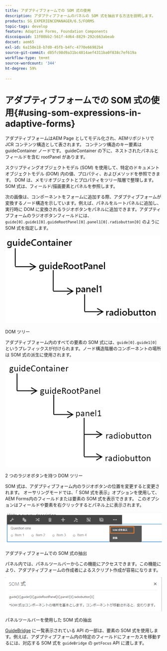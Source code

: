 ```yaml
---
title: アダプティブフォームでの SOM 式の使用
description: アダプティブフォームのパネルの SOM 式を抽出する方法を説明します。
products: SG_EXPERIENCEMANAGER/6.5/FORMS
topic-tags: develop
feature: Adaptive Forms, Foundation Components
discoiquuid: 13f00bb2-561f-4d64-8829-292c663abeab
docset: aem65
exl-id: 6a158e18-b7d0-45fb-b4fc-4770e66982b4
source-git-commit: d85fc98d9a31bc4014aef4311ba0f838c7ef619a
workflow-type: tm+mt
source-wordcount: '344'
ht-degree: 59%

---
```


# アダプティブフォームでの SOM 式の使用{#using-som-expressions-in-adaptive-forms}

アダプティブフォームはAEM Page としてモデル化され、AEMリポジトリで JCR コンテンツ構造として表されます。 コンテンツ構造のキー要素は guideContainer ノードです。 guideContainer の下に、ネストされたパネルとフィールドを含む rootPanel があります。

スクリプティングオブジェクトモデル (SOM) を使用して、特定のドキュメントオブジェクトモデル (DOM) 内の値、プロパティ、およびメソッドを参照できます。 DOM は、メモリオブジェクトとプロパティをツリー階層で整理します。 SOM 式は、フィールド/描画要素とパネルを参照します。

次の画像は、コンポーネントをフォームに追加する際、アダプティブフォームが変換するノード構造を示しています。例えば、パネルをルートパネルに追加し、実行時に DOM に変換されるラジオボタンをパネルに追加できます。アダプティブフォームのラジオボタンフィールドには、`guide[0].guide1[0].guideRootPanel[0].panel1[0].radiobutton[0]` のように SOM 式を指定します。

![DOM ツリー](assets/hierarchy.png)

DOM ツリー

アダプティブフォーム内のすべての要素の SOM 式には、`guide[0].guide1[0]` というプレフィックスが付けられます。ノード構造階層のコンポーネントの場所は SOM 式の派生に使用されます。

![2 つのラジオボタンを持つ DOM ツリー](assets/hierarchy_radio_button.png)

2 つのラジオボタンを持つ DOM ツリー

SOM 式は、アダプティブフォーム内のラジオボタンの位置を変更すると変更されます。 オーサリングモードでは、「 SOM 式を表示」オプションを使用して、AEM Forms内のフィールドまたは要素の SOM 式を表示できます。 このオプションはフィールドや要素を右クリックするとパネル上に表示されます。

![アダプティブフォームでの SOM 式の抽出](assets/som-expressions.png)

アダプティブフォームでの SOM 式の抽出

パネル内では、パネルツールバーからこの機能にアクセスできます。この機能により、アダプティブフォームの作成者によるスクリプト作成が容易になります。

![パネルツールバーを使用した SOM 式の抽出](assets/som-expression.png)

パネルツールバーを使用した SOM 式の抽出

[GuideBridge](https://helpx.adobe.com/jp/aem-forms/6/javascript-api/GuideBridge.html) に一覧表示されている API の一部は、要素の SOM 式を使用します。例えば、アダプティブフォーム内の特定のフィールドにフォーカスを移動するには、対応する SOM 式を `guideBridge` の `getFocus` API に渡します。
